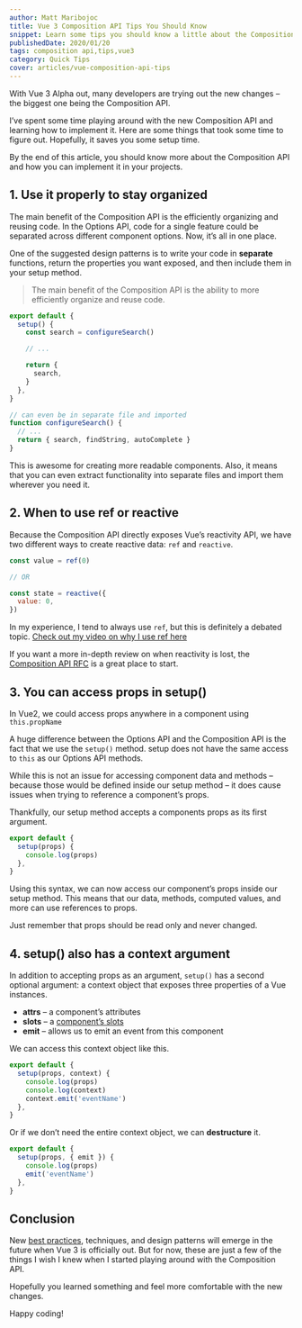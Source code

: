 ```yaml
---
author: Matt Maribojoc
title: Vue 3 Composition API Tips You Should Know
snippet: Learn some tips you should know a little about the Composition API and see how to implement them into your Vue 3 projects.
publishedDate: 2020/01/20
tags: composition api,tips,vue3
category: Quick Tips
cover: articles/vue-composition-api-tips
---
```

With Vue 3 Alpha out, many developers are trying out the new changes – the biggest one being the Composition API.

I’ve spent some time playing around with the new Composition API and learning how to implement it. Here are some things that took some time to figure out. Hopefully, it saves you some setup time.

By the end of this article, you should know more about the Composition API and how you can implement it in your projects.

## 1\. Use it properly to stay organized

The main benefit of the Composition API is the efficiently organizing and reusing code. In the Options API, code for a single feature could be separated across different component options. Now, it’s all in one place.


One of the suggested design patterns is to write your code in **separate** functions, return the properties you want exposed, and then include them in your setup method.

> The main benefit of the Composition API is the ability to more efficiently organize and reuse code.

```js
export default {
  setup() {
    const search = configureSearch()

    // ...

    return {
      search,
    }
  },
}

// can even be in separate file and imported
function configureSearch() {
  // ...
  return { search, findString, autoComplete }
}
```

This is awesome for creating more readable components. Also, it means that you can even extract functionality into separate files and import them wherever you need it.

## 2\. When to use ref or reactive

Because the Composition API directly exposes Vue’s reactivity API, we have two different ways to create reactive data: `ref` and `reactive`.

```js
const value = ref(0)

// OR

const state = reactive({
  value: 0,
})
```

In my experience, I tend to always use `ref`, but this is definitely a debated topic. [Check out my video on why I use ref here](https://www.youtube.com/watch?v=o8B4SguvUqk)

If you want a more in-depth review on when reactivity is lost, the [Composition API RFC](https://vue-composition-api-rfc.netlify.com/#ref-vs-reactive) is a great place to start.

## 3\. You can access props in setup()

In Vue2, we could access props anywhere in a component using `this.propName`

A huge difference between the Options API and the Composition API is the fact that we use the `setup()` method. setup does not have the same access to `this` as our Options API methods.

While this is not an issue for accessing component data and methods – because those would be defined inside our setup method – it does cause issues when trying to reference a component’s props.

Thankfully, our setup method accepts a components props as its first argument.

```js
export default {
  setup(props) {
    console.log(props)
  },
}
```

Using this syntax, we can now access our component’s props inside our setup method. This means that our data, methods, computed values, and more can use references to props.

Just remember that props should be read only and never changed.

## 4\. setup() also has a context argument

In addition to accepting props as an argument, `setup()` has a second optional argument: a context object that exposes three properties of a Vue instances.

- **attrs** – a component’s attributes
- **slots** – a [component’s slots](https://learnvue.co/2019/12/using-component-slots-in-vuejs%e2%80%8a-%e2%80%8aan-overview/)
- **emit** – allows us to emit an event from this component

We can access this context object like this.

```js
export default {
  setup(props, context) {
    console.log(props)
    console.log(context)
    context.emit('eventName')
  },
}
```

Or if we don’t need the entire context object, we can **destructure** it.

```js
export default {
  setup(props, { emit }) {
    console.log(props)
    emit('eventName')
  },
}
```

## Conclusion

New [best practices](https://learnvue.co/2020/01/12-vuejs-best-practices-for-pro-developers/), techniques, and design patterns will emerge in the future when Vue 3 is officially out. But for now, these are just a few of the things I wish I knew when I started playing around with the Composition API.

Hopefully you learned something and feel more comfortable with the new changes.

Happy coding!

